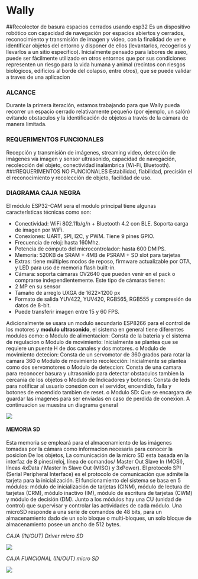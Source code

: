 # Wally
##Recolector de basura espacios cerrados usando esp32
Es un dispositivo robótico con capacidad de navegación por  espacios abiertos y cerrados, reconocimiento y transmisión de imagen y video, con la finalidad de ver e identificar objetos del entorno y disponer de ellos (levantarlos, recogerlos y llevarlos a un sitio específico).  Inicialmente pensado para labores de aseo, puede ser fácilmente utilizado en otros entornos que por sus condiciones  representen un riesgo para la vida humana y animal (recintos con riesgos biológicos, edificios al borde del colapso, entre otros), que se puede validar a traves de una aplicacion
### ALCANCE
Durante la primera iteración, estamos trabajando para que Wally pueda recorrer un espacio cerrado relativamente pequeño (por ejemplo, un salón) evitando obstaculos y la identificación de objetos a través de la cámara de manera limitada.
### REQUERIMENTOS FUNCIONALES
Recepción y transmisión de imágenes, streaming video, detección de imágenes vía imagen y sensor ultrasonido, capacidad de navegación, recolección del objeto, conectividad inalámbrica (Wi-Fi, Bluetooth).
###REQUERIMENTOS NO FUNCIONALES
Estabilidad, fiabilidad, precisión el el reconocimiento y recolección de objeto, facilidad de uso.
### DIAGRAMA CAJA NEGRA
El módulo ESP32-CAM  sera el modulo principal tiene algunas características técnicas como son:

- Conectividad: WiFi 802.11b/g/n + Bluetooth 4.2 con BLE. Soporta carga de imagen por WiFi.
- Conexiones: UART, SPI, I2C, y PWM. Tiene 9 pines GPIO.
- Frecuencia de reloj: hasta 160Mhz.
- Potencia de cómputo del microcontrolador: hasta 600 DMIPS.
- Memoria: 520KB de SRAM +  4MB de PSRAM + SD slot para tarjetas
- Extras: tiene múltiples modos de reposo, firmware actualizable por OTA, y LED para uso de memoria flash built-in.
- Cámara: soporta cámaras OV2640 que pueden venir en el pack o comprarse independientemente. Este tipo de cámaras tienen:
- 2 MP en su sensor
- Tamaño de arreglo UXGA de 1622×1200 px
- Formato de salida YUV422, YUV420, RGB565, RGB555 y compresión de datos de 8-bit.
- Puede transferir imagen entre 15 y 60 FPS.

Adicionalmente se usara un modulo secundario ESP8266 para el control de los motores y **modulo ultrasonido**, el sistema en general tiene diferentes modulos como:
o Modulo de alimentacion: Consta de la bateria y el sistema de regulacion
o Modulo de movimiento: Inicialmente se plantea que se requiere un puente H de dos canales y dos motores.
o Modulo de movimiento detecion: Consta de un servomotor de 360 grados para rotar la camara 360
o Modulo de movimiento recolección: Inicialmente se plantea como dos servomotores
o Modulo de deteccion: Consta de una camara para reconocer basura y ultrasonido para detectar obstaculos tambien la cercania de los objetos
o Modulo de Indicadores y botones: Consta de leds para notificar al usuario conexion con el servidor, encendido, falla y botones de encendido tambien de reset.
o Modulo SD: Que se encargara de guardar las imagenes para ser enviadas en caso de perdida de conexion.
A continuacion se muestra un diagrama general

![](https://github.com/ltherreraro/Wally/blob/main/Imagenes/State_Machine_Diagram_Example__Auction.svg)

#### MEMORIA SD 
 Esta memoria se empleará para el almacenamiento de las imágenes tomadas por la cámara como informacion necesaria para conocer la posicion De los objetos, La comunicación de la micro SD esta basada en la interfaz de 8 pines(reloj, línea de comandos/ Master Out Slave In (MOSI), líneas 4xData / Master In Slave Out (MISO) y 3xPower). El protocolo SPI (Serial Peripheral Interface) es el protocolo de comunicación que admite la tarjeta para la inicialización. El funcionamiento del sistema se basa en 5 módulos: módulo de inicialización de tarjetas (CINM), módulo de lectura de tarjetas (CRM), módulo inactivo (IM),  módulo de escritura de tarjetas (CWM) y módulo de decisión (DM). Junto a los módulos hay una CU (unidad de control) que supervisar y controlar las actividades de cada módulo. Una microSD responde a una serie de comandos de 48 bits, para un almacenamiento dado de un solo bloque o multi-bloques, un solo bloque de almacenamiento posee un ancho de 512 bytes. 

_CAJA (IN/OUT) Driver micro SD_

![](https://github.com/ltherreraro/CubeRubik/blob/master/HW/03GRUPO3/03document/driver%20SD.png)

_CAJA FUNCIONAL (IN/OUT) micro SD_

![](https://github.com/ltherreraro/CubeRubik/blob/master/HW/03GRUPO3/03document/Diagrama%20funcional%20MICRO%20SD.png)


